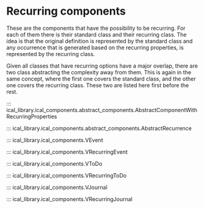 # Recurring components

These are the components that have the possibility to be recurring. For each of them there is their standard class and their recurring class. The idea is that the original definition is represented by the standard class and any occurrence that is generated based on the recurring properties, is represented by the recurring class.

Given all classes that have recurring options have a major overlap, there are two class abstracting the complexity away from them. This is again in the same concept, where the first one covers the standard class, and the other one covers the recurring class. These two are listed here first before the rest.

::: ical_library.ical_components.abstract_components.AbstractComponentWithRecurringProperties

::: ical_library.ical_components.abstract_components.AbstractRecurrence


::: ical_library.ical_components.VEvent

::: ical_library.ical_components.VRecurringEvent

::: ical_library.ical_components.VToDo

::: ical_library.ical_components.VRecurringToDo

::: ical_library.ical_components.VJournal

::: ical_library.ical_components.VRecurringJournal
